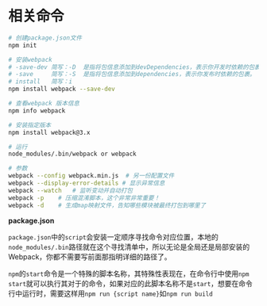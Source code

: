 # 相关命令

``` bash
# 创建package.json文件
npm init

# 安装webpack
# -save-dev 简写：-D  是指将包信息添加到devDependencies，表示你开发时依赖的包裹。 
# -save     简写：-S  是指将包信息添加到dependencies，表示你发布时依赖的包裹。
# install   简写：i
npm install webpack --save-dev

# 查看webpack 版本信息
npm info webpack

# 安装指定版本
npm install webpack@3.x

# 运行
node_modules/.bin/webpack or webpack

# 参数
webpack --config webpack.min.js  # 另一份配置文件
webpack --display-error-details # 显示异常信息
webpack --watch   # 监听变动并自动打包
webpack -p    # 压缩混淆脚本，这个非常非常重要！
webpack -d    # 生成map映射文件，告知哪些模块被最终打包到哪里了
```

**package.json**

`package.json`中的`script`会安装一定顺序寻找命令对应位置，本地的`node_modules/.bin`路径就在这个寻找清单中，所以无论是全局还是局部安装的Webpack，你都不需要写前面那指明详细的路径了。

`npm`的`start`命令是一个特殊的脚本名称，其特殊性表现在，在命令行中使用`npm start`就可以执行其对于的命令，如果对应的此脚本名称不是`start`，想要在命令行中运行时，需要这样用`npm run {script name}`如`npm run build`
